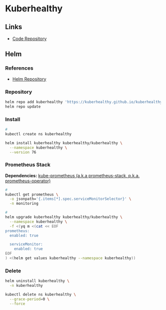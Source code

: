 # Kuberhealthy

## Links

- [Code Repository](https://github.com/kuberhealthy/kuberhealthy)

## Helm

### References

- [Helm Repository](https://github.com/kuberhealthy/kuberhealthy/tree/master/deploy/helm/kuberhealthy)

### Repository

```sh
helm repo add kuberhealthy 'https://kuberhealthy.github.io/kuberhealthy/helm-repos'
helm repo update
```

### Install

```sh
#
kubectl create ns kuberhealthy
```

```sh
helm install kuberhealthy kuberhealthy/kuberhealthy \
  --namespace kuberhealthy \
  --version 76
```

### Prometheus Stack

**Dependencies:** [kube-prometheus (a.k.a prometheus-stack, p.k.a. prometheus-operator)](/prometheus/prometheus-stack.md)

```sh
#
kubectl get prometheus \
  -o jsonpath='{.items[*].spec.serviceMonitorSelector}' \
  -n monitoring

#
helm upgrade kuberhealthy kuberhealthy/kuberhealthy \
  --namespace kuberhealthy \
  -f <(yq m <(cat << EOF
prometheus:
  enabled: true

  serviceMonitor:
    enabled: true
EOF
) <(helm get values kuberhealthy --namespace kuberhealthy))
```

<!-- ### Status

```sh
kubectl rollout status deploy/kuberhealthy \
  -n kuberhealthy
```

### Logs

```sh
kubectl logs \
  -l 'app.kubernetes.io/name=kuberhealthy' \
  -n kuberhealthy \
  -f
``` -->

### Delete

```sh
helm uninstall kuberhealthy \
  -n kuberhealthy

kubectl delete ns kuberhealthy \
  --grace-period=0 \
  --force
```
